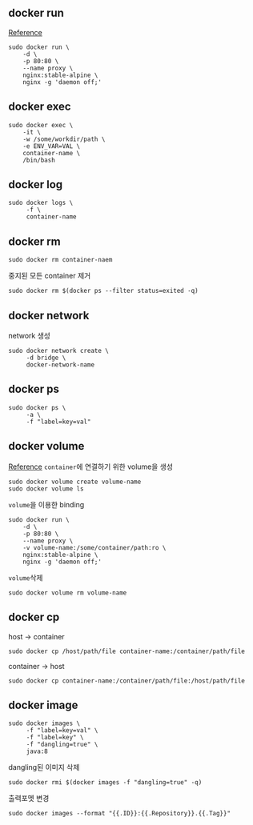## docker run
[Reference](https://docs.docker.com/engine/reference/run/)
```shell
sudo docker run \
    -d \
    -p 80:80 \
    --name proxy \
    nginx:stable-alpine \
    nginx -g 'daemon off;'
```

## docker exec
```
sudo docker exec \
    -it \
    -w /some/workdir/path \
    -e ENV_VAR=VAL \
    container-name \
    /bin/bash
```

## docker log
```shell
sudo docker logs \
     -f \
     container-name
```

## docker rm
```
sudo docker rm container-naem
```

중지된 모든 container 제거
```
sudo docker rm $(docker ps --filter status=exited -q)
```

## docker network
network 생성
```shell
sudo docker network create \
     -d bridge \
     docker-network-name
```

## docker ps
```shell
sudo docker ps \
     -a \
     -f "label=key=val"
```

## docker volume
[Reference](https://docs.docker.com/storage/volumes/)
`container`에 연결하기 위한 volume을 생성
```shell
sudo docker volume create volume-name
sudo docker volume ls
```

`volume`을 이용한 binding
```shell
sudo docker run \
    -d \
    -p 80:80 \
    --name proxy \
    -v volume-name:/some/container/path:ro \
    nginx:stable-alpine \
    nginx -g 'daemon off;'
```

`volume`삭제
```
sudo docker volume rm volume-name
```

## docker cp
host -> container
```
sudo docker cp /host/path/file container-name:/container/path/file
```

container -> host
```
sudo docker cp container-name:/container/path/file:/host/path/file
```

## docker image
```
sudo docker images \
     -f "label=key=val" \
     -f "label=key" \
     -f "dangling=true" \
     java:8
```

dangling된 이미지 삭제
```
sudo docker rmi $(docker images -f "dangling=true" -q)
```

출력포멧 변경
```
sudo docker images --format "{{.ID}}:{{.Repository}}.{{.Tag}}"
